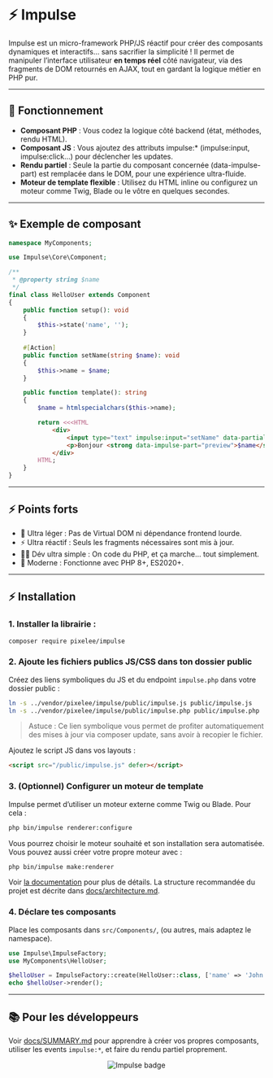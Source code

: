 # ⚡️ Impulse

Impulse est un micro-framework PHP/JS réactif pour créer des composants dynamiques et interactifs… sans sacrifier
la simplicité !
Il permet de manipuler l’interface utilisateur **en temps réel** côté navigateur, via des fragments de DOM retournés
en AJAX, tout en gardant la logique métier en PHP pur.

---

## 🚀 Fonctionnement

- **Composant PHP** : Vous codez la logique côté backend (état, méthodes, rendu HTML).
- **Composant JS** : Vous ajoutez des attributs impulse:\* (impulse:input, impulse:click…) pour déclencher les updates.
- **Rendu partiel** : Seule la partie du composant concernée (data-impulse-part) est remplacée dans le DOM, pour une expérience ultra-fluide.
- **Moteur de template flexible** : Utilisez du HTML inline ou configurez un moteur comme Twig, Blade ou le vôtre en quelques secondes.

---

## ✨ Exemple de composant

```php
namespace MyComponents;

use Impulse\Core\Component;

/**
 * @property string $name 
 */
final class HelloUser extends Component
{
    public function setup(): void
    {
        $this->state('name', '');
    }
    
    #[Action]
    public function setName(string $name): void
    {
        $this->name = $name;
    }

    public function template(): string
    {
        $name = htmlspecialchars($this->name);

        return <<<HTML
            <div>
                <input type="text" impulse:input="setName" data-partial="preview" placeholder="Votre prénom..." />
                <p>Bonjour <strong data-impulse-part="preview">$name</strong></p>
            </div>
        HTML;
    }
}
```

---

## ⚡️ Points forts

* 🔬 Ultra léger : Pas de Virtual DOM ni dépendance frontend lourde.
* ⚡️ Ultra réactif : Seuls les fragments nécessaires sont mis à jour.
* 🧑‍💻 Dév ultra simple : On code du PHP, et ça marche… tout simplement.
* 🎯 Moderne : Fonctionne avec PHP 8+, ES2020+.

---

## ⚡️ Installation

### 1. Installer la librairie :
```bash
composer require pixelee/impulse
```

### 2. Ajoute les fichiers publics JS/CSS dans ton dossier public
Créez des liens symboliques du JS et du endpoint `impulse.php` dans votre dossier public :
```bash
ln -s ../vendor/pixelee/impulse/public/impulse.js public/impulse.js
ln -s ../vendor/pixelee/impulse/public/impulse.php public/impulse.php
````

> Astuce : Ce lien symbolique vous permet de profiter automatiquement des mises à jour via composer update,
> sans avoir à recopier le fichier.

Ajoutez le script JS dans vos layouts :
```html
<script src="/public/impulse.js" defer></script>
```

### 3. (Optionnel) Configurer un moteur de template

Impulse permet d’utiliser un moteur externe comme Twig ou Blade. Pour cela :

```bash
php bin/impulse renderer:configure
```

Vous pourrez choisir le moteur souhaité et son installation sera automatisée.  
Vous pouvez aussi créer votre propre moteur avec :

```bash
php bin/impulse make:renderer
```

Voir [la documentation](docs/template.md) pour plus de détails.
La structure recommandée du projet est décrite dans [docs/architecture.md](docs/architecture.md).

### 4. Déclare tes composants
Place les composants dans `src/Components/`, (ou autres, mais adaptez le namespace).

```php
use Impulse\ImpulseFactory;
use MyComponents\HelloUser;

$helloUser = ImpulseFactory::create(HelloUser::class, ['name' => 'John']);
echo $helloUser->render();
```

---

## 📚 Pour les développeurs

Voir [docs/SUMMARY.md](docs/SUMMARY.md) pour apprendre à créer vos propres composants, utiliser les events `impulse:*`, et faire du rendu partiel proprement.

<p align="center">
  <img src="https://img.shields.io/badge/Impulse-php--js%20reactif-06b6d4?style=for-the-badge&logo=thunder-cloud&logoColor=white" alt="Impulse badge"/>
</p>

